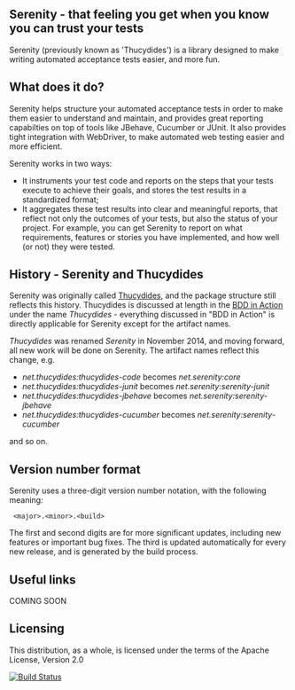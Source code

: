 ## Serenity - that feeling you get when you know you can trust your tests

Serenity (previously known as 'Thucydides') is a library designed to make writing automated acceptance tests easier, 
and more fun. 

## What does it do?

Serenity helps structure your automated acceptance tests in order to make them easier to understand and maintain, 
and provides great reporting capabilties on top of tools like JBehave, Cucumber or JUnit. It also provides tight integration 
with WebDriver, to make automated web testing easier and more efficient.

Serenity works in two ways:
  - It instruments your test code and reports on the steps that your tests execute to achieve their goals, and stores the test
  results in a standardized format;
  - It aggregates these test results into clear and meaningful reports, that reflect not only the outcomes of your tests,
  but also the status of your project. For example, you can get Serenity to report on what requirements, features or stories
  you have implemented, and how well (or not) they were tested.
  
## History - Serenity and Thucydides

Serenity was originally called [Thucydides](https://github.com/thucydides-webtests), and the package structure still reflects this history. 
Thucydides is discussed at length in the [BDD in Action](http://www.amazon.com/BDD-Action-Behavior-driven-development-lifecycle/dp/161729165X) 
under the name *Thucydides* - everything discussed in "BDD in Action" is directly applicable for Serenity except for the artifact names.

*Thucydides* was renamed *Serenity* in November 2014, and moving forward, all new work will be done on Serenity. The artifact names reflect this change, e.g.
  - *net.thucydides:thucydides-code* becomes *net.serenity:core*
  - *net.thucydides:thucydides-junit* becomes *net.serenity:serenity-junit*
  - *net.thucydides:thucydides-jbehave* becomes *net.serenity:serenity-jbehave*
  - *net.thucydides:thucydides-cucumber* becomes *net.serenity:serenity-cucumber*
 
and so on.

## Version number format

Serenity uses a three-digit version number notation, with the following meaning:
```
 <major>.<minor>.<build>
```
The first and second digits are for more significant updates, including new features or important bug fixes. The third is 
updated automatically for every new release, and is generated by the build process.

## Useful links

COMING SOON


## Licensing

This distribution, as a whole, is licensed under the terms of the Apache License, Version 2.0

[![Build Status](https://snap-ci.com/serenity-bdd/serenity-core/branch/master/build_image)](https://snap-ci.com/serenity-bdd/serenity-core/branch/master)
